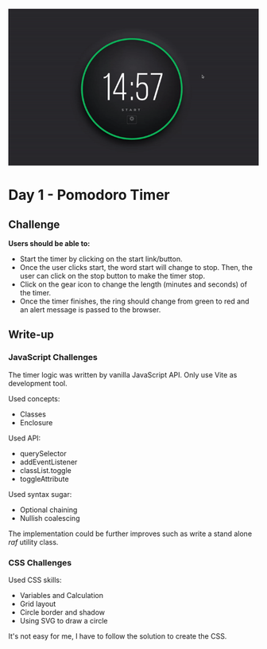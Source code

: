 ![Advent of JavaScript](screen.gif)

# Day 1 - Pomodoro Timer

## Challenge

**Users should be able to:**

 * Start the timer by clicking on the start link/button.
 * Once the user clicks start, the word start will change to stop. Then, the user can click on the stop button to make the timer stop.
 * Click on the gear icon to change the length (minutes and seconds) of the timer.
 * Once the timer finishes, the ring should change from green to red and an alert message is passed to the browser.

## Write-up

### JavaScript Challenges

The timer logic was written by vanilla JavaScript API.
Only use Vite as development tool.

Used concepts:

* Classes
* Enclosure

Used API:

* querySelector
* addEventListener
* classList.toggle
* toggleAttribute

Used syntax sugar:

* Optional chaining
* Nullish coalescing

The implementation could be further improves such as write a stand alone *raf* utility class.

### CSS Challenges 

Used CSS skills:

* Variables and Calculation
* Grid layout
* Circle border and shadow
* Using SVG to draw a circle

It's not easy for me, I have to follow the solution to create the CSS.
